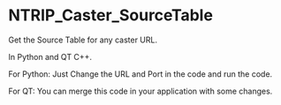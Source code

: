 # NTRIP_Caster_SourceTable
Get the Source Table for any caster URL.

In Python and QT C++.

For Python: Just Change the URL and Port in the code and run the code.

For QT: You can merge this code in your application with some changes.
